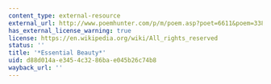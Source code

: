 ```yaml
---
content_type: external-resource
external_url: http://www.poemhunter.com/p/m/poem.asp?poet=6611&poem=33804
has_external_license_warning: true
license: https://en.wikipedia.org/wiki/All_rights_reserved
status: ''
title: '*Essential Beauty*'
uid: d88d014a-e345-4c32-86ba-e045b26c74b8
wayback_url: ''
---
```

